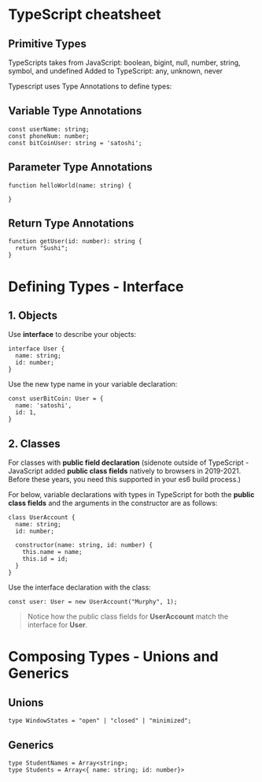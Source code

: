 # TypeScript cheatsheet

## Primitive Types

TypeScripts takes from JavaScript: boolean, bigint, null, number, string, symbol, and undefined
Added to TypeScript: any, unknown, never

Typescript uses Type Annotations to define types:

## Variable Type Annotations

```
const userName: string;
const phoneNum: number;
const bitCoinUser: string = 'satoshi';
```

## Parameter Type Annotations

```
function helloWorld(name: string) {

}
```

## Return Type Annotations

```
function getUser(id: number): string {
  return "Sushi";
}
```

# Defining Types - Interface

## 1. Objects

Use **interface** to describe your objects:

```
interface User {
  name: string;
  id: number;
}
```
Use the new type name in your variable declaration:
```
const userBitCoin: User = {
  name: 'satoshi',
  id: 1,
}
```

## 2. Classes

For classes with **public field declaration** (sidenote outside of TypeScript - JavaScript added **public class fields** natively to browsers in 2019-2021. Before these years, you need this supported in your es6 build process.)

For below, variable declarations with types in TypeScript for both the **public class fields** and the arguments in the constructor are as follows:

```
class UserAccount {
  name: string;
  id: number;

  constructor(name: string, id: number) {
    this.name = name;
    this.id = id;
  }
}
```

Use the interface declaration with the class:
```
const user: User = new UserAccount("Murphy", 1);
```

> Notice how the public class fields for **UserAccount** match the interface for **User**.

# Composing Types - Unions and Generics

## Unions

```
type WindowStates = "open" | "closed" | "minimized";
```

## Generics

```
type StudentNames = Array<string>;
type Students = Array<{ name: string; id: number}>
```
